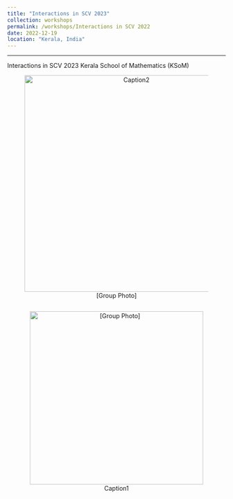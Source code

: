 ```yaml
---
title: "Interactions in SCV 2023"
collection: workshops
permalink: /workshops/Interactions in SCV 2022
date: 2022-12-19
location: "Kerala, India"
---
```


---
Interactions in SCV 2023
Kerala School of Mathematics (KSoM)

<div style="text-align: center;">
    <figure>
        <img src="/files/SCV-2022.jpg" alt="Caption2" style="width: 500px; display: block; margin: 0 auto;">
        <figcaption>[Group Photo]</figcaption>
    </figure>
</div>    

<div style="text-align: center;">
    <figure style="display: inline-block; text-align: center;">
        <img src="/files/SCV-2022.jpg" alt="[Group Photo]" style="width: 400px;">
        <figcaption style="display: block; text-align: center;">Caption1</figcaption>
    </figure>
</div>

